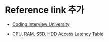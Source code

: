 # Reference link 추가

- [Coding Interview University](https://github.com/jwasham/coding-interview-university) 

- [CPU, RAM, SSD, HDD Access Latency Table](https://formulusblack.com/blog/compute-performance-distance-of-data-as-a-measure-of-latency/)